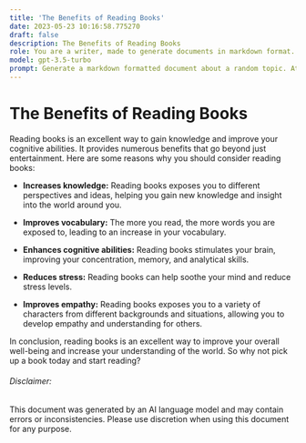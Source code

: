 ```yaml
---
title: 'The Benefits of Reading Books'
date: 2023-05-23 10:16:58.775270
draft: false
description: The Benefits of Reading Books
role: You are a writer, made to generate documents in markdown format. It is very important that all of the documents you generate are in valid markdown format.
model: gpt-3.5-turbo
prompt: Generate a markdown formatted document about a random topic. At the bottom, include a disclaimer explaining that the document was generated by you. The first line of the document should be the title. Make sure that the entire document is in proper markdown format, using a mix of various tags to make the document visually appealing.
---
```


# The Benefits of Reading Books

Reading books is an excellent way to gain knowledge and improve your cognitive abilities. It provides numerous benefits that go beyond just entertainment. Here are some reasons why you should consider reading books:

- **Increases knowledge:** Reading books exposes you to different perspectives and ideas, helping you gain new knowledge and insight into the world around you.

- **Improves vocabulary:** The more you read, the more words you are exposed to, leading to an increase in your vocabulary.

- **Enhances cognitive abilities:** Reading books stimulates your brain, improving your concentration, memory, and analytical skills.

- **Reduces stress:** Reading books can help soothe your mind and reduce stress levels.

- **Improves empathy:** Reading books exposes you to a variety of characters from different backgrounds and situations, allowing you to develop empathy and understanding for others.

In conclusion, reading books is an excellent way to improve your overall well-being and increase your understanding of the world. So why not pick up a book today and start reading?

###### Disclaimer:
This document was generated by an AI language model and may contain errors or inconsistencies. Please use discretion when using this document for any purpose.